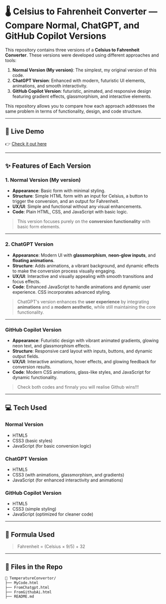 # 🌡️ Celsius to Fahrenheit Converter — Compare Normal, ChatGPT, and GitHub Copilot Versions

This repository contains three versions of a **Celsius to Fahrenheit Converter**. These versions were developed using different approaches and tools:
1. **Normal Version (My version)**: The simplest, my original version of this code.
2. **ChatGPT Version**: Enhanced with modern, futuristic UI elements, animations, and smooth interactivity.
3. **GitHub Copilot Version**: futuristic, animated, and responsive design featuring gradient effects, glassmorphism, and interactive elements.
   
This repository allows you to compare how each approach addresses the same problem in terms of functionality, design, and code structure.

---

## 🚀 Live Demo

👉 [Check it out here](#) 

---

## ✨ Features of Each Version

### **1. Normal Version (My version)**
- **Appearance**: Basic form with minimal styling.
- **Structure**: Simple HTML form with an input for Celsius, a button to trigger the conversion, and an output for Fahrenheit.
- **UX/UI**: Simple and functional without any visual enhancements.
- **Code**: Plain HTML, CSS, and JavaScript with basic logic.

> This version focuses purely on the **conversion functionality** with basic form elements.

---

### **2. ChatGPT Version**
- **Appearance**: Modern UI with **glassmorphism**, **neon-glow inputs**, and **floating animations**.
- **Structure**: Adds animations, a vibrant background, and dynamic effects to make the conversion process visually engaging.
- **UX/UI**: Interactive and visually appealing with smooth transitions and focus effects.
- **Code**: Enhanced JavaScript to handle animations and dynamic user experience. CSS incorporates advanced styling.

> ChatGPT's version enhances the **user experience** by integrating **animations** and a **modern aesthetic**, while still maintaining the core functionality.

---

### **GitHub Copilot Version**
- **Appearance**: Futuristic design with vibrant animated gradients, glowing neon text, and glassmorphism effects.
- **Structure**: Responsive card layout with inputs, buttons, and dynamic output fields.
- **UX/UI**: Interactive animations, hover effects, and glowing feedback for conversion results.
- **Code**: Modern CSS animations, glass-like styles, and JavaScript for dynamic functionality.

> Check both codes and finnaly you will realise Github wins!!!
---

## 💻 Tech Used

### **Normal Version**
- HTML5
- CSS3 (basic styles)
- JavaScript (for basic conversion logic)

### **ChatGPT Version**
- HTML5
- CSS3 (with animations, glassmorphism, and gradients)
- JavaScript (for enhanced interactivity and animations)

### **GitHub Copilot Version**
- HTML5
- CSS3 (simple styling)
- JavaScript (optimized for cleaner code)

---

## 🧪 Formula Used

> Fahrenheit = (Celsius × 9/5) + 32

---

## 📂 Files in the Repo

```bash
📁 TemperatureConvertor/
├── MyCode.html       
├── FromChatgpt.html
├── FromGithubAi.html
├── README.md               
